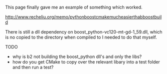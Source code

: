 This page finally gave me an example of something which worked.

http://www.recheliu.org/memo/pythonboostcmakemucheasierthabboostbuild

There is still a dll dependency on boost_python-vc120-mt-gd-1_59.dll,
which is no copied to the directory when compiled to I needed to do
that myself.

TODO

- why is b2 not building the boost_python dll's and only the libs?
- how do you get CMake to copy over the relevant libary into a test
  folder and then run a test?


